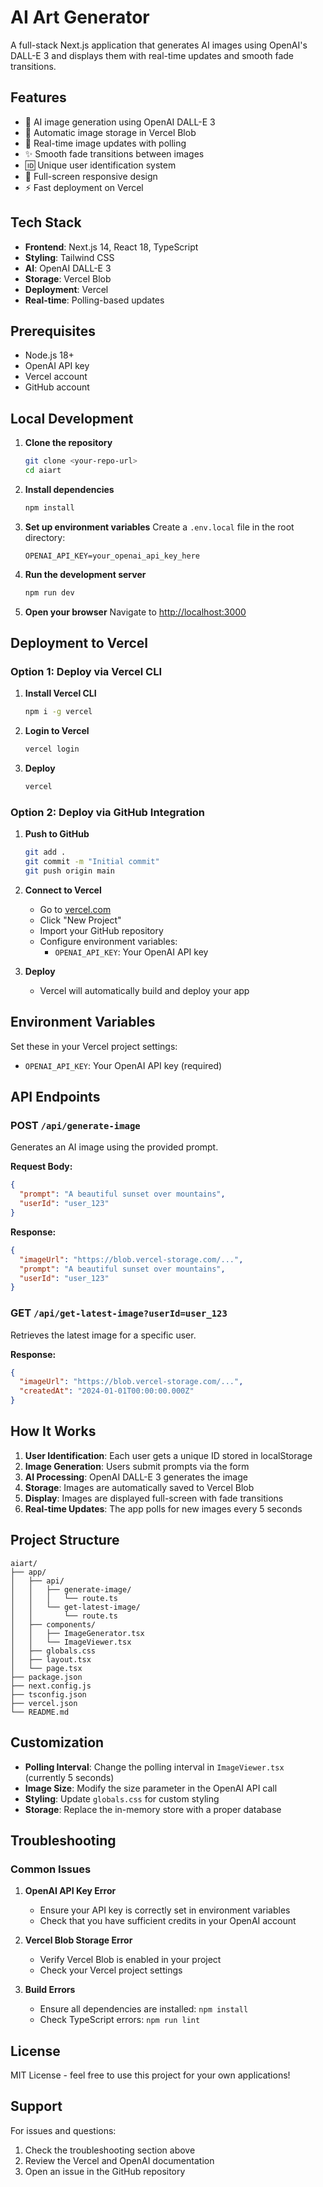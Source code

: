 # AI Art Generator

A full-stack Next.js application that generates AI images using OpenAI's DALL-E 3 and displays them with real-time updates and smooth fade transitions.

## Features

- 🎨 AI image generation using OpenAI DALL-E 3
- 💾 Automatic image storage in Vercel Blob
- 🔄 Real-time image updates with polling
- ✨ Smooth fade transitions between images
- 🆔 Unique user identification system
- 📱 Full-screen responsive design
- ⚡ Fast deployment on Vercel

## Tech Stack

- **Frontend**: Next.js 14, React 18, TypeScript
- **Styling**: Tailwind CSS
- **AI**: OpenAI DALL-E 3
- **Storage**: Vercel Blob
- **Deployment**: Vercel
- **Real-time**: Polling-based updates

## Prerequisites

- Node.js 18+ 
- OpenAI API key
- Vercel account
- GitHub account

## Local Development

1. **Clone the repository**
   ```bash
   git clone <your-repo-url>
   cd aiart
   ```

2. **Install dependencies**
   ```bash
   npm install
   ```

3. **Set up environment variables**
   Create a `.env.local` file in the root directory:
   ```env
   OPENAI_API_KEY=your_openai_api_key_here
   ```

4. **Run the development server**
   ```bash
   npm run dev
   ```

5. **Open your browser**
   Navigate to [http://localhost:3000](http://localhost:3000)

## Deployment to Vercel

### Option 1: Deploy via Vercel CLI

1. **Install Vercel CLI**
   ```bash
   npm i -g vercel
   ```

2. **Login to Vercel**
   ```bash
   vercel login
   ```

3. **Deploy**
   ```bash
   vercel
   ```

### Option 2: Deploy via GitHub Integration

1. **Push to GitHub**
   ```bash
   git add .
   git commit -m "Initial commit"
   git push origin main
   ```

2. **Connect to Vercel**
   - Go to [vercel.com](https://vercel.com)
   - Click "New Project"
   - Import your GitHub repository
   - Configure environment variables:
     - `OPENAI_API_KEY`: Your OpenAI API key

3. **Deploy**
   - Vercel will automatically build and deploy your app

## Environment Variables

Set these in your Vercel project settings:

- `OPENAI_API_KEY`: Your OpenAI API key (required)

## API Endpoints

### POST `/api/generate-image`
Generates an AI image using the provided prompt.

**Request Body:**
```json
{
  "prompt": "A beautiful sunset over mountains",
  "userId": "user_123"
}
```

**Response:**
```json
{
  "imageUrl": "https://blob.vercel-storage.com/...",
  "prompt": "A beautiful sunset over mountains",
  "userId": "user_123"
}
```

### GET `/api/get-latest-image?userId=user_123`
Retrieves the latest image for a specific user.

**Response:**
```json
{
  "imageUrl": "https://blob.vercel-storage.com/...",
  "createdAt": "2024-01-01T00:00:00.000Z"
}
```

## How It Works

1. **User Identification**: Each user gets a unique ID stored in localStorage
2. **Image Generation**: Users submit prompts via the form
3. **AI Processing**: OpenAI DALL-E 3 generates the image
4. **Storage**: Images are automatically saved to Vercel Blob
5. **Display**: Images are displayed full-screen with fade transitions
6. **Real-time Updates**: The app polls for new images every 5 seconds

## Project Structure

```
aiart/
├── app/
│   ├── api/
│   │   ├── generate-image/
│   │   │   └── route.ts
│   │   └── get-latest-image/
│   │       └── route.ts
│   ├── components/
│   │   ├── ImageGenerator.tsx
│   │   └── ImageViewer.tsx
│   ├── globals.css
│   ├── layout.tsx
│   └── page.tsx
├── package.json
├── next.config.js
├── tsconfig.json
├── vercel.json
└── README.md
```

## Customization

- **Polling Interval**: Change the polling interval in `ImageViewer.tsx` (currently 5 seconds)
- **Image Size**: Modify the size parameter in the OpenAI API call
- **Styling**: Update `globals.css` for custom styling
- **Storage**: Replace the in-memory store with a proper database

## Troubleshooting

### Common Issues

1. **OpenAI API Key Error**
   - Ensure your API key is correctly set in environment variables
   - Check that you have sufficient credits in your OpenAI account

2. **Vercel Blob Storage Error**
   - Verify Vercel Blob is enabled in your project
   - Check your Vercel project settings

3. **Build Errors**
   - Ensure all dependencies are installed: `npm install`
   - Check TypeScript errors: `npm run lint`

## License

MIT License - feel free to use this project for your own applications!

## Support

For issues and questions:
1. Check the troubleshooting section above
2. Review the Vercel and OpenAI documentation
3. Open an issue in the GitHub repository

